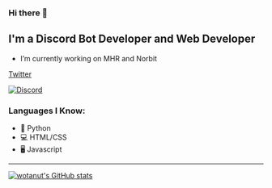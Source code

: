 ### Hi there 👋

## I'm a Discord Bot Developer and Web Developer

- I’m currently working on MHR and Norbit

[Twitter](https://www.twitter.com/OfficialSpy2)

<!-- ![Discord](https://discord.c99.nl/widget/theme-3/725945760629129277.png) -->
<a href="https://discord.com/users/<676817075381207053>">
<img src="https://discord.c99.nl/widget/theme-2/676817075381207053.png" alt="Discord"/>
</a>

### Languages I Know:
- 🐍 Python
- 💻 HTML/CSS
- 🖥️ Javascript
---
[![wotanut's GitHub stats](https://github-readme-stats.vercel.app/api?username=OfficialSpy&theme=radical&show_icons=true)](https://github.com/OfficialSpy/github-readme-stats)
